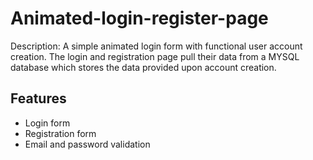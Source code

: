 
# Animated-login-register-page

Description: A simple animated login form with functional user account creation. The login and registration page pull their data from a MYSQL database which stores the data provided upon account creation.

## Features

- Login form 
- Registration form 
- Email and password validation

